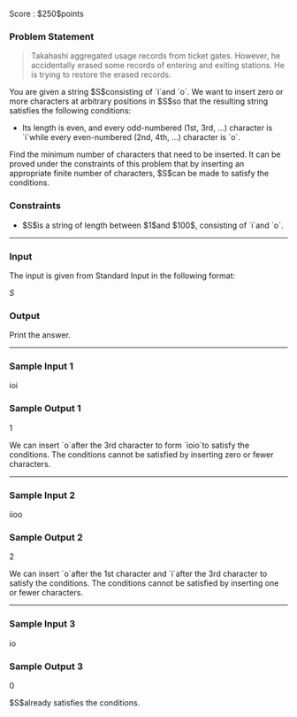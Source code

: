 
<div>

<span>

<span>

<p>
Score : $250$points
</p>

<div>

<section>

### **Problem Statement**

<blockquote>

<p>
Takahashi aggregated usage records from ticket gates.
However, he accidentally erased some records of entering and exiting stations.
He is trying to restore the erased records.
</p>

</blockquote>

<p>
You are given a string $S$consisting of `i`and `o`. We want to insert zero or more characters at arbitrary positions in $S$so that the resulting string satisfies the following conditions:
</p>

<ul>

<li>
Its length is even, and every odd-numbered (1st, 3rd, ...) character is `i`while every even-numbered (2nd, 4th, ...) character is `o`.
</li>

</ul>

<p>
Find the minimum number of characters that need to be inserted. It can be proved under the constraints of this problem that by inserting an appropriate finite number of characters, $S$can be made to satisfy the conditions.
</p>

</section>

</div>

<div>

<section>

### **Constraints**

<ul>

<li>
$S$is a string of length between $1$and $100$, consisting of `i`and `o`.
</li>

</ul>

</section>

</div>

---

<div>

<div>

<section>

### **Input**

<p>
The input is given from Standard Input in the following format:
</p>

<div>

$S$
</div>

</section>

</div>

<div>

<section>

### **Output**

<p>
Print the answer.
</p>

</section>

</div>

</div>

---

<div>

<section>

### **Sample Input 1**

<div>

ioi

</div>

</section>

</div>

<div>

<section>

### **Sample Output 1**

<div>

1

</div>

<p>
We can insert `o`after the 3rd character to form `ioio`to satisfy the conditions. The conditions cannot be satisfied by inserting zero or fewer characters.
</p>

</section>

</div>

---

<div>

<section>

### **Sample Input 2**

<div>

iioo

</div>

</section>

</div>

<div>

<section>

### **Sample Output 2**

<div>

2

</div>

<p>
We can insert `o`after the 1st character and `i`after the 3rd character to satisfy the conditions. The conditions cannot be satisfied by inserting one or fewer characters.
</p>

</section>

</div>

---

<div>

<section>

### **Sample Input 3**

<div>

io

</div>

</section>

</div>

<div>

<section>

### **Sample Output 3**

<div>

0

</div>

<p>
$S$already satisfies the conditions.
</p>

</section>

</div>

</span>

</span>

</div>
